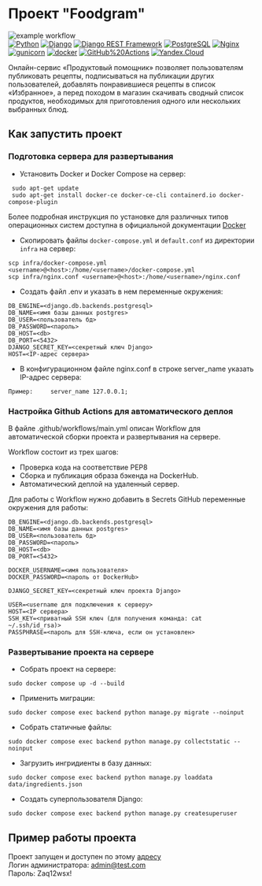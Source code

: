 # Проект "Foodgram"

![example workflow](https://github.com/btcirk/foodgram-project-react/actions/workflows/main.yml/badge.svg)  
[![Python](https://img.shields.io/badge/-Python-464646?style=flat-square&logo=Python)](https://www.python.org/)
[![Django](https://img.shields.io/badge/-Django-464646?style=flat-square&logo=Django)](https://www.djangoproject.com/)
[![Django REST Framework](https://img.shields.io/badge/-Django%20REST%20Framework-464646?style=flat-square&logo=Django%20REST%20Framework)](https://www.django-rest-framework.org/)
[![PostgreSQL](https://img.shields.io/badge/-PostgreSQL-464646?style=flat-square&logo=PostgreSQL)](https://www.postgresql.org/)
[![Nginx](https://img.shields.io/badge/-NGINX-464646?style=flat-square&logo=NGINX)](https://nginx.org/ru/)
[![gunicorn](https://img.shields.io/badge/-gunicorn-464646?style=flat-square&logo=gunicorn)](https://gunicorn.org/)
[![docker](https://img.shields.io/badge/-Docker-464646?style=flat-square&logo=docker)](https://www.docker.com/)
[![GitHub%20Actions](https://img.shields.io/badge/-GitHub%20Actions-464646?style=flat-square&logo=GitHub%20actions)](https://github.com/features/actions)
[![Yandex.Cloud](https://img.shields.io/badge/-Yandex.Cloud-464646?style=flat-square&logo=Yandex.Cloud)](https://cloud.yandex.ru/)

Онлайн-сервис «Продуктовый помощник» позволяет пользователям публиковать рецепты, подписываться на публикации других пользователей, добавлять понравившиеся рецепты в список «Избранное», а перед походом в магазин скачивать сводный список продуктов, необходимых для приготовления одного или нескольких выбранных блюд.

## Как запустить проект

### Подготовка сервера для развертывания 

- Установить Docker и Docker Compose на сервер:
```
 sudo apt-get update
 sudo apt-get install docker-ce docker-ce-cli containerd.io docker-compose-plugin
 ```
 Более подробная инструкция по установке для различных типов операционных систем доступна в официальной документации [Docker](https://docs.docker.com/compose/install/)

 - Скопировать файлы `docker-compose.yml` и `default.conf` из директории `infra` на сервер:
 ```
 scp infra/docker-compose.yml <username>@<host>:/home/<username>/docker-compose.yml
 scp infra/nginx.conf <username>@<host>:/home/<username>/nginx.conf
 ```

- Создать файл .env и указать в нем переменные окружения:
```
DB_ENGINE=<django.db.backends.postgresql>
DB_NAME=<имя базы данных postgres>
DB_USER=<пользователь бд>
DB_PASSWORD=<пароль>
DB_HOST=<db>
DB_PORT=<5432>
DJANGO_SECRET_KEY=<секретный ключ Django>
HOST=<IP-адрес сервера>
```

- В конфигурационном файле nginx.conf в строке server_name указать IP-адрес сервера:
```
Пример:     server_name 127.0.0.1;
```

### Настройка Github Actions для автоматического деплоя

В файле .github/workflows/main.yml описан Workflow для автоматической сборки проекта и развертывания на сервере. 

Workflow состоит из трех шагов:

- Проверка кода на соответствие PEP8
- Сборка и публикация образа бэкенда на DockerHub.
- Автоматический деплой на удаленный сервер.

Для работы с Workflow нужно добавить в Secrets GitHub переменные окружения для работы:

```
DB_ENGINE=<django.db.backends.postgresql>
DB_NAME=<имя базы данных postgres>
DB_USER=<пользователь бд>
DB_PASSWORD=<пароль>
DB_HOST=<db>
DB_PORT=<5432>

DOCKER_USERNAME=<имя пользователя>
DOCKER_PASSWORD=<пароль от DockerHub>

DJANGO_SECRET_KEY=<секретный ключ проекта Django>

USER=<username для подключения к серверу>
HOST=<IP сервера>
SSH_KEY=<приватный SSH ключ (для получения команда: cat ~/.ssh/id_rsa)>
PASSPHRASE=<пароль для SSH-ключа, если он установлен>
```

### Развертывание проекта на сервере

- Собрать проект на сервере:
```
sudo docker compose up -d --build
```

- Применить миграции:
```
sudo docker compose exec backend python manage.py migrate --noinput
```

- Собрать статичные файлы:
```
sudo docker compose exec backend python manage.py collectstatic --noinput
```

- Загрузить ингридиенты в базу данных:
```
sudo docker compose exec backend python manage.py loaddata data/ingredients.json
```

- Создать суперпользователя Django:
```
sudo docker compose exec backend python manage.py createsuperuser
```

## Пример работы проекта

Проект запущен и доступен по этому [адресу](http://158.160.5.128)  
Логин администратора: admin@test.com  
Пароль: Zaq12wsx!  
